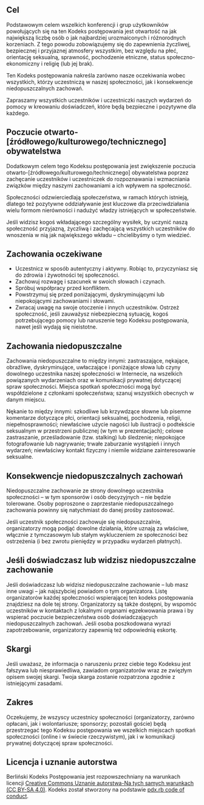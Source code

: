 Cel
---

Podstawowym celem wszelkich konferencji i grup użytkowników powołujących się na ten Kodeks postępowania jest otwartość na jak największą liczbę osób o jak najbardziej urozmaiconych i różnorodnych korzeniach. Z tego powodu zobowiązujemy się do zapewnienia życzliwej, bezpiecznej i przyjaznej atmosfery wszystkim, bez względu na płeć, orientację seksualną, sprawność, pochodzenie etniczne, status społeczno-ekonomiczny i religię (lub jej brak).

Ten Kodeks postępowania nakreśla zarówno nasze oczekiwania wobec wszystkich, którzy uczestniczą w naszej społeczności, jak i konsekwencje niedopuszczalnych zachowań.

Zapraszamy wszystkich uczestników i uczestniczki naszych wydarzeń do pomocy w kreowaniu doświadczeń, które będą bezpieczne i pozytywne dla każdego.


Poczucie otwarto-[źródłowego/kulturowego/technicznego] obywatelstwa
-------------------------------------------------------------------

Dodatkowym celem tego Kodeksu postępowania jest zwiększenie poczucia otwarto-[źródłowego/kulturowego/technicznego] obywatelstwa poprzez zachęcanie uczestników i uczestniczek do rozpoznawania i wzmacniania związków między naszymi zachowaniami a ich wpływem na społeczność.

Społeczności odzwierciedlają społeczeństwa, w ramach których istnieją, dlatego też pozytywne oddziaływanie jest kluczowe dla przeciwdziałania wielu formom nierówności i nadużyć władzy istniejących w społeczeństwie.

Jeśli widzisz kogoś wkładającego szczególny wysiłek, by uczynić naszą społeczność przyjazną, życzliwą i zachęcającą wszystkich uczestników do wnoszenia w nią jak największego wkładu – chcielibyśmy o tym wiedzieć.


Zachowania oczekiwane
---------------------

*	Uczestnicz w sposób autentyczny i aktywny. Robiąc to, przyczyniasz się do zdrowia i żywotności tej społeczności.
*	Zachowuj rozwagę i szacunek w swoich słowach i czynach.
*	Spróbuj współpracy przed konfliktem.
*	Powstrzymuj się przed poniżającymi, dyskryminującymi lub niepokojącymi zachowaniami i słowami.
*	Zwracaj uwagę na swoje otoczenie i innych uczestników. Ostrzeż społeczność, jeśli zauważysz niebezpieczną sytuację, kogoś potrzebującego pomocy lub naruszenie tego Kodeksu postępowania, nawet jeśli wydają się nieistotne.


Zachowania niedopuszczalne
--------------------------

Zachowania niedopuszczalne to między innymi: zastraszające, nękające, obraźliwe, dyskryminujące, uwłaczające i poniżające słowa lub czyny dowolnego uczestnika naszej społeczności w Internecie, na wszelkich powiązanych wydarzeniach oraz w komunikacji prywatnej dotyczącej spraw społeczności. Miejsca spotkań społeczności mogą być współdzielone z członkami społeczeństwa; szanuj wszystkich obecnych w danym miejscu.

Nękanie to między innymi: szkodliwe lub krzywdzące słowne lub pisemne komentarze dotyczące płci, orientacji seksualnej, pochodzenia, religii, niepełnosprawności; niewłaściwe użycie nagości lub ilustracji o podtekście seksualnym w przestrzeni publicznej (w tym w prezentacjach); celowe zastraszanie, prześladowanie (tzw. stalking) lub śledzenie; niepokojące fotografowanie lub nagrywanie; trwałe zaburzanie wystąpień i innych wydarzeń; niewłaściwy kontakt fizyczny i niemile widziane zainteresowanie seksualne.


Konsekwencje niedopuszczalnych zachowań
---------------------------------------

Niedopuszczalne zachowanie ze strony dowolnego uczestnika społeczności – w tym sponsorów i osób decyzyjnych – nie będzie tolerowane. Osoby poproszone o zaprzestanie niedopuszczalnego zachowania powinny się natychmiast do danej prośby zastosować.

Jeśli uczestnik społeczności zachowuje się niedopuszczalnie, organizatorzy mogą podjąć dowolne działania, które uznają za właściwe, włącznie z tymczasowym lub stałym wykluczeniem ze społeczności bez ostrzeżenia (i bez zwrotu pieniędzy w przypadku wydarzeń płatnych).


Jeśli doświadczasz lub widzisz niedopuszczalne zachowanie
---------------------------------------------------------

Jeśli doświadczasz lub widzisz niedopuszczalne zachowanie – lub masz inne uwagi – jak najszybciej powiadom o tym organizatora. Listę organizatorów każdej społeczności wspierającej ten kodeks postępowania znajdziesz na dole tej strony. Organizatorzy są także dostępni, by wspomóc uczestników w kontaktach z lokalnymi organami egzekwowania prawa i by wspierać poczucie bezpieczeństwa osób doświadczających niedopuszczalnych zachowań. Jeśli osoba poszkodowana wyrazi zapotrzebowanie, organizatorzy zapewnią też odpowiednią eskortę.


Skargi
------

Jeśli uważasz, że informacja o naruszeniu przez ciebie tego Kodeksu jest fałszywa lub niesprawiedliwa, zawiadom organizatorów wraz ze zwięzłym opisem swojej skargi. Twoja skarga zostanie rozpatrzona zgodnie z istniejącymi zasadami.


Zakres
------

Oczekujemy, że wszyscy uczestnicy społeczności (organizatorzy, zarówno opłacani, jak i wolontariusze; sponsorzy; pozostali goście) będą przestrzegać tego Kodeksu postępowania we wszelkich miejscach spotkań społeczności (online i w świecie rzeczywistym), jak i w komunikacji prywatnej dotyczącej spraw społeczności.


Licencja i uznanie autorstwa
----------------------------

Berliński Kodeks Postępowania jest rozpowszechniany na warunkach licencji [Creative Commons Uznanie autorstwa-Na tych samych warunkach (CC BY-SA 4.0)](https://creativecommons.org/licenses/by-sa/4.0/deed.pl). Kodeks został stworzony na podstawie [pdx.rb code of conduct](http://pdxruby.org/codeofconduct).
